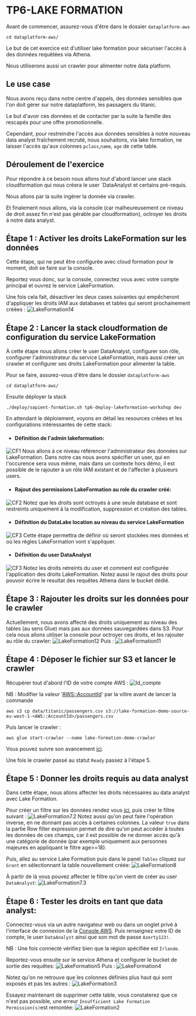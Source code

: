 # TP6-LAKE FORMATION
Avant de commencer, assurez-vous d'être dans le dossier `dataplatform-aws` 
```shell
cd dataplatform-aws/
```
Le but de cet exercice est d'utiliser lake formation pour sécuriser l'accès à des données requêtées via Athena.

Nous utiliserons aussi un crawler pour alimenter notre data platform.

## Le use case
Nous avons reçu dans notre centre d'appels, des données sensibles que l'on doit gérer sur notre dataplatform, les passagers du titanic.

Le but d'avoir ces données et de contacter par la suite la famille des rescapés pour une offre promotionnelle.

Cependant, pour restreindre l'accès aux données sensibles à notre nouveau data analyst fraîchement recruté, nous souhaitons, via lake formation,
ne laisser l'accès qu'aux colonnes `pclass`,`name`, `age` de cette table.

## Déroulement de l'exercice
Pour répondre à ce besoin nous allons tout d'abord lancer une stack cloudformation qui nous créera le user `DataAnalyst et certains pré-requis.

Nous allons par la suite ingérer la donnée via crawler.

Et finalement nous allons, via la console (car malheureusement ce niveau de droit assez fin n'est pas gérable par cloudformation),
octroyer les droits à notre data analyst.

## Étape 1 : Activer les droits LakeFormation sur les données 
Cette étape, qui ne peut être configurée avec cloud formation pour le moment, doit se faire sur la console.

Reportez vous donc, sur la console, connectez vous avec votre compte principal et ouvrez le service LakeFormation.

Une fois cela fait, désactiver les deux cases suivantes qui empêcheront d'appliquer les droits IAM aux databases et tables
qui seront prochainement créées :
![LakeFormation14](./documentation/tp6/LakeFormation_14.png "LakeFormation14")

## Étape 2 : Lancer la stack cloudformation de configuration du service LakeFormation

À cette étape nous allons créer le user DataAnalyst, configurer son rôle, configurer l'administrateur du service LakeFormation,
mais aussi créer un crawler et configurer ses droits LakeFormation pour alimenter la table.

Pour se faire, assurez-vous d'être dans le dossier `dataplatform-aws` 
```shell
cd dataplatform-aws/
```
Ensuite déployer la stack
```shell
./deploy/sapient-formation.sh tp6-deploy-lakeformation-workshop dev
```

En attendant le déploiement, voyons en détail les resources créées et les configurations intéressantes de cette stack:

* #### Définition de l'admin lakeformation:
![CF1](./documentation/tp6/CF1.png "CF1")
  Nous allons à ce niveau référencer l'administrateur des données sur LakeFormation. Dans notre cas nous avons spécifier un user,
  qui en l'occurence sera vous même, mais dans un contexte hors démo, il est possible de le rajouter à un rôle IAM existant et de l'affecter à plusieurs users.
  

* #### Rajout des permissions LakeFormation au role du crawler créé:
![CF2](./documentation/tp6/CF2.png "CF2")
Notez que les droits sont octroyés à une seule database et sont restreints uniquement à la modification, suppression et création des tables.
  
* #### Définition du DataLake location au niveau du service LakeFormation
![CF3](./documentation/tp6/CF3.png "CF3")
Cette étape permettra de définir où seront stockées mes données et où les règles LakeFormation vont s'appliquer.

* #### Définition du user DataAnalyst
![CF3](./documentation/tp6/CF4.png "CF4")
Notez les droits retreints du user et comment est configurée l'application des droits LakeFormation.
Notez aussi le rajout des droits pour pouvoir écrire le resultat des requêtes Athena dans le bucket dédié.

## Étape 3 : Rajouter les droits sur les données pour le crawler
Actuellement, nous avons affecté des droits uniquement au niveau des tables (au sens Glue) mais pas aux données sauvegardées dans S3.
Pour cela nous allons utiliser la console pour octroyer ces droits, et les rajouter au rôle du crawler:
![LakeFormation12](./documentation/tp6/LakeFormation_12.png "LakeFormation12")
Puis :
![LakeFormation11](./documentation/tp6/LakeFormation_11.png "LakeFormation11")

## Étape 4 : Déposer le fichier sur S3 et lancer le crawler
Récupérer tout d'abord l'ID de votre compte AWS :
![Id_compte](./documentation/tp6/Id_compte.png "Id_compte")

NB : Modifier la valeur '<AWS::AccountId>' par la vôtre avant de lancer la commande

```shell
aws s3 cp data/titanic/passengers.csv s3://lake-formation-demo-source-eu-west-1-<AWS::AccountId>/passengers.csv
```

Puis lancer le crawler :
```shell
aws glue start-crawler --name lake-formation-demo-crawler
```
Vous pouvez suivre son avancement [ici](https://eu-west-1.console.aws.amazon.com/glue/home?region=eu-west-1#catalog:tab=crawlers).

Une fois le crawler passé au statut `Ready` passez à l'étape 5. 

## Étape 5 : Donner les droits requis au data analyst
Dans cette étape, nous allons affecter les droits nécessaires au data analyst avec Lake Formation.

Pour créer un filtre sur les données rendez vous [ici](https://eu-west-1.console.aws.amazon.com/lakeformation/home?region=eu-west-1#data-filters),
puis créer le filtre suivant :
![LakeFormation7.2](./documentation/tp6/LakeFormation_7.2.png "LakeFormation7.2")
Notez aussi qu'on peut faire l'opération inverse, en ne donnant pas accès à certaines colonnes.
La valeur `true` dans la partie Row filter expression permet de dire qu'on peut accéder à toutes les données de ces champs,
car il est possible de ne donner accès qu'à une catégorie de donnée (par exemple uniquement aux personnes majeures en appliquant le filtre age>=18).

Puis, allez au service Lake Formation puis dans le panel `Tables` cliquez sur `Grant` en sélectionnant la table nouvellement créée:
![LakeFormation8](./documentation/tp6/LakeFormation_8.png "LakeFormation8")

À partir de là vous pouvez affecter le filtre qu'on vient de créer au user `DataAnalyst`:
![LakeFormation7.3](./documentation/tp6/LakeFormation_7.3.png "LakeFormation7.3")

## Étape 6 : Tester les droits en tant que data analyst:
Connectez-vous via un autre navigateur web ou dans un onglet privé à l'interface de connexion de la [Console AWS](https://console.aws.amazon.com).
Puis renseignez votre ID de compte, le user `DataAnalyst` ainsi que son mot de passe `Azerty123!`.

NB : Une fois connecté vérifiez bien que la région spécifiée est `Irlande`.

Reportez-vous ensuite sur le service Athena et configurer le bucket de sortie des requêtes:
![LakeFormation5](./documentation/tp6/LakeFormation_5.png "LakeFormation5")
Puis :
![LakeFormation4](./documentation/tp6/LakeFormation_4.png "LakeFormation4")

Notez qu'on ne retrouve que les colonnes définies plus haut qui sont exposés et pas les autres :
![LakeFormation3](./documentation/tp6/LakeFormation_3.png "LakeFormation3")

Essayez maintenant de supprimer cette table, vous constaterez que ce n'est pas possible, une erreur `Insufficient Lake Formation Permission(s)`est remontée: 
![LakeFormation2](./documentation/tp6/LakeFormation_2.png "LakeFormation2")
